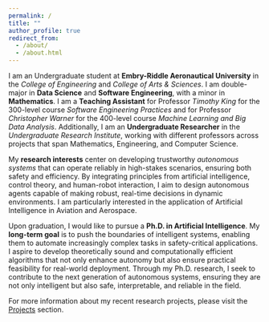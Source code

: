 ```yaml
---
permalink: /
title: ""
author_profile: true
redirect_from: 
  - /about/
  - /about.html
---
```


I am an Undergraduate student at **Embry-Riddle Aeronautical University** in the *College of Engineering* and *College of Arts & Sciences*. I am double-major in **Data Science** and **Software Engineering**, with a minor in **Mathematics**. I am a **Teaching Assistant** for Professor *Timothy King* for the 300-level course *Software Engineering Practices* and for Professor *Christopher Warner* for the 400-level course *Machine Learning and Big Data Analysis*. Additionally, I am an **Undergraduate Researcher** in the *Undergraduate Research Institute*, working with different professors across projects that span Mathematics, Engineering, and Computer Science.

My **research interests** center on developing trustworthy *autonomous systems* that can operate reliably in high-stakes scenarios, ensuring both safety and efficiency. By integrating principles from artificial intelligence, control theory, and human-robot interaction, I aim to design autonomous agents capable of making robust, real-time decisions in dynamic environments. I am particularly interested in the application of Artificial Intelligence in Aviation and Aerospace.

Upon graduation, I would like to pursue a **Ph.D. in Artificial Intelligence**. My **long-term goal** is to push the boundaries of intelligent systems, enabling them to automate increasingly complex tasks in safety-critical applications. I aspire to develop theoretically sound and computationally efficient algorithms that not only enhance autonomy but also ensure practical feasibility for real-world deployment. Through my Ph.D. research, I seek to contribute to the next generation of autonomous systems, ensuring they are not only intelligent but also safe, interpretable, and reliable in the field. 

For more information about my recent research projects, please visit the [Projects](https://bossiemanuele.github.io/portfolio/) section.
